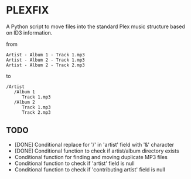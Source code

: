 # PLEXFIX

A Python script to move files into the standard Plex music structure based on ID3 information.

from
```
Artist - Album 1 - Track 1.mp3
Artist - Album 2 - Track 1.mp3
Artist - Album 2 - Track 2.mp3
```
to
```
/Artist
   /Album 1
      Track 1.mp3
   /Album 2
      Track 1.mp3
      Track 2.mp3
```

##  TODO
- [DONE] Conditional replace for '/' in 'artist' field with '&' character
- [DONE] Conditional function to check if artist/album directory exists
- Conditional function for finding and moving duplicate MP3 files
- Conditional function to check if 'artist' field is null
- Conditional function to check if 'contributing artist' field is null
